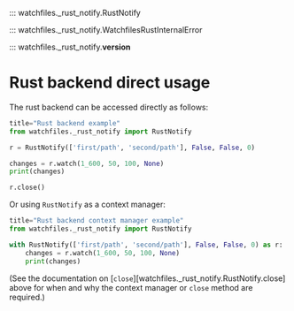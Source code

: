 ::: watchfiles._rust_notify.RustNotify

::: watchfiles._rust_notify.WatchfilesRustInternalError

::: watchfiles._rust_notify.__version__

# Rust backend direct usage

The rust backend can be accessed directly as follows:

```py
title="Rust backend example"
from watchfiles._rust_notify import RustNotify

r = RustNotify(['first/path', 'second/path'], False, False, 0)

changes = r.watch(1_600, 50, 100, None)
print(changes)

r.close()
```

Or using `RustNotify` as a context manager:

```py
title="Rust backend context manager example"
from watchfiles._rust_notify import RustNotify

with RustNotify(['first/path', 'second/path'], False, False, 0) as r:
    changes = r.watch(1_600, 50, 100, None)
    print(changes)
```

(See the documentation on [`close`][watchfiles._rust_notify.RustNotify.close] above for when and why the
context manager or `close` method are required.)
